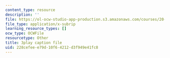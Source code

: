 ```yaml
---
content_type: resource
description: ''
file: https://ol-ocw-studio-app-production.s3.amazonaws.com/courses/20-219-becoming-the-next-bill-nye-writing-and-hosting-the-educational-show-january-iap-2015/228cefeee79d10f64212d3f949e41fc8_XDBr39cwmbg.srt
file_type: application/x-subrip
learning_resource_types: []
ocw_type: OCWFile
resourcetype: Other
title: 3play caption file
uid: 228cefee-e79d-10f6-4212-d3f949e41fc8
---
```

